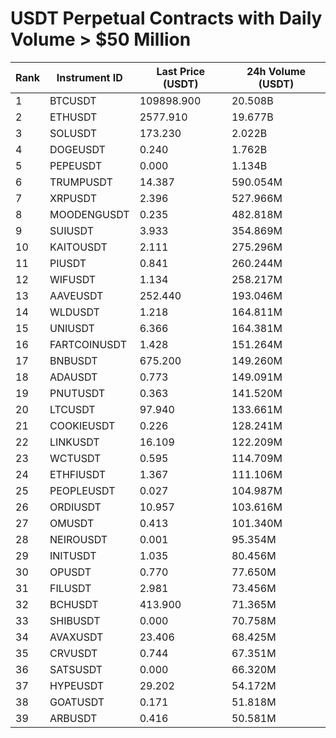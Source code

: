# USDT Perpetual Contracts with Daily Volume > $50 Million

| Rank | Instrument ID | Last Price (USDT) | 24h Volume (USDT) |
|------|---------------|-------------------|-------------------|
| 1 | BTCUSDT | 109898.900 | 20.508B |
| 2 | ETHUSDT | 2577.910 | 19.677B |
| 3 | SOLUSDT | 173.230 | 2.022B |
| 4 | DOGEUSDT | 0.240 | 1.762B |
| 5 | PEPEUSDT | 0.000 | 1.134B |
| 6 | TRUMPUSDT | 14.387 | 590.054M |
| 7 | XRPUSDT | 2.396 | 527.966M |
| 8 | MOODENGUSDT | 0.235 | 482.818M |
| 9 | SUIUSDT | 3.933 | 354.869M |
| 10 | KAITOUSDT | 2.111 | 275.296M |
| 11 | PIUSDT | 0.841 | 260.244M |
| 12 | WIFUSDT | 1.134 | 258.217M |
| 13 | AAVEUSDT | 252.440 | 193.046M |
| 14 | WLDUSDT | 1.218 | 164.811M |
| 15 | UNIUSDT | 6.366 | 164.381M |
| 16 | FARTCOINUSDT | 1.428 | 151.264M |
| 17 | BNBUSDT | 675.200 | 149.260M |
| 18 | ADAUSDT | 0.773 | 149.091M |
| 19 | PNUTUSDT | 0.363 | 141.520M |
| 20 | LTCUSDT | 97.940 | 133.661M |
| 21 | COOKIEUSDT | 0.226 | 128.241M |
| 22 | LINKUSDT | 16.109 | 122.209M |
| 23 | WCTUSDT | 0.595 | 114.709M |
| 24 | ETHFIUSDT | 1.367 | 111.106M |
| 25 | PEOPLEUSDT | 0.027 | 104.987M |
| 26 | ORDIUSDT | 10.957 | 103.616M |
| 27 | OMUSDT | 0.413 | 101.340M |
| 28 | NEIROUSDT | 0.001 | 95.354M |
| 29 | INITUSDT | 1.035 | 80.456M |
| 30 | OPUSDT | 0.770 | 77.650M |
| 31 | FILUSDT | 2.981 | 73.456M |
| 32 | BCHUSDT | 413.900 | 71.365M |
| 33 | SHIBUSDT | 0.000 | 70.758M |
| 34 | AVAXUSDT | 23.406 | 68.425M |
| 35 | CRVUSDT | 0.744 | 67.351M |
| 36 | SATSUSDT | 0.000 | 66.320M |
| 37 | HYPEUSDT | 29.202 | 54.172M |
| 38 | GOATUSDT | 0.171 | 51.818M |
| 39 | ARBUSDT | 0.416 | 50.581M |
